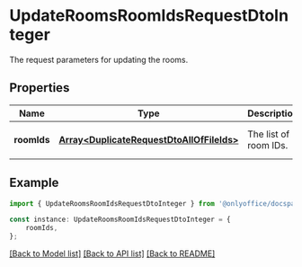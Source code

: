 # UpdateRoomsRoomIdsRequestDtoInteger

The request parameters for updating the rooms.

## Properties

Name | Type | Description | Notes
------------ | ------------- | ------------- | -------------
**roomIds** | [**Array&lt;DuplicateRequestDtoAllOfFileIds&gt;**](DuplicateRequestDtoAllOfFileIds.md) | The list of room IDs. | [optional] [default to undefined]

## Example

```typescript
import { UpdateRoomsRoomIdsRequestDtoInteger } from '@onlyoffice/docspace-api-sdk';

const instance: UpdateRoomsRoomIdsRequestDtoInteger = {
    roomIds,
};
```

[[Back to Model list]](../README.md#documentation-for-models) [[Back to API list]](../README.md#documentation-for-api-endpoints) [[Back to README]](../README.md)
